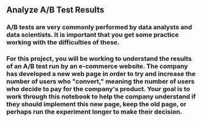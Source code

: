 ## Analyze A/B Test Results

### <b>A/B tests</b> are very commonly performed by data analysts and data scientists. It is important that you get some practice working with the difficulties of these.

### For this project, you will be working to understand the results of an A/B test run by an e-commerce website. The company has developed a new web page in order to try and increase the number of users who "convert," meaning the number of users who decide to pay for the company's product. Your goal is to work through this notebook to help the company understand if they should implement this new page, keep the old page, or perhaps run the experiment longer to make their decision.